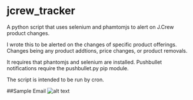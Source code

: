 # jcrew_tracker
A python script that uses selenium and phamtomjs to alert on J.Crew product
changes.

I wrote this to be alerted on the changes of specific product offerings.
Changes being any product addtions, price changes, or product removals.

It requires that phantomjs and selenium are installed.  Pushbullet notifications
require the pushbullet.py pip module.

The script is intended to be run by cron.

##Sample Email
![alt text](http://i.imgur.com/xzQz06C.png?1 "Email HTML")
